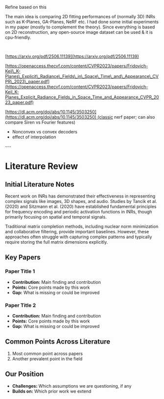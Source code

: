 Refine based on this

The main idea is comparing 2D fitting performances of (normally 3D) INRs such as K-Planes, GA-Planes, NeRF etc. I had done some initial experiments in my paper (mostly to complement the theory). Since everything is based on 2D reconstruction, any open-source image dataset can be used & it is cpu-friendly.

 

[https://arxiv.org/pdf/2506.11139](https://arxiv.org/pdf/2506.11139)

[https://openaccess.thecvf.com/content/CVPR2023/papers/Fridovich-Keil\_K-Planes\_Explicit\_Radiance\_Fields\_in\_Space\_Time\_and\_Appearance\_CVPR\_2023\_paper.pdf](https://openaccess.thecvf.com/content/CVPR2023/papers/Fridovich-Keil_K-Planes_Explicit_Radiance_Fields_in_Space_Time_and_Appearance_CVPR_2023_paper.pdf)

[https://dl.acm.org/doi/abs/10.1145/3503250](https://dl.acm.org/doi/abs/10.1145/3503250) (classic nerf paper; can also compare Siren vs Fourier features)

* Nonconvex vs convex decoders
* effect of interpolation



\---



# Literature Review

## Initial Literature Notes

Recent work on INRs has demonstrated their effectiveness in representing complex signals like images, 3D shapes, and audio. Studies by Tancik et al. (2020) and Sitzmann et al. (2020) have established fundamental principles for frequency encoding and periodic activation functions in INRs, though primarily focusing on spatial and temporal signals.

Traditional matrix completion methods, including nuclear norm minimization and collaborative filtering, provide important baselines. However, these approaches often struggle with capturing complex patterns and typically require storing the full matrix dimensions explicitly.

## Key Papers

### Paper Title 1

* **Contribution:** Main finding and contribution
* **Points:** Core points made by this work
* **Gap:** What is missing or could be improved

### Paper Title 2

* **Contribution:** Main finding and contribution
* **Points:** Core points made by this work
* **Gap:** What is missing or could be improved

## Common Points Across Literature

1. Most common point across papers
2. Another prevalent point in the field

## Our Position

* **Challenges:** Which assumptions we are questioning, if any
* **Builds on:** Which prior work we extend